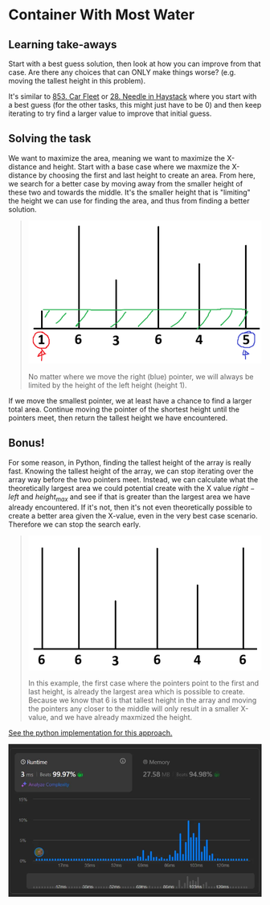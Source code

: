 # Container With Most Water

## Learning take-aways

Start with a best guess solution, then look at how you can improve from that case. Are there any choices that can ONLY make things worse? (e.g. moving the tallest height in this problem).

It's similar to [853. Car Fleet](/853.%20Car%20Fleet/) or [28. Needle in Haystack](/28.%20Needle%20in%20Haystack/) where you start with a best guess (for the other tasks, this might just have to be $0$) and then keep iterating to try find a larger value to improve that initial guess.

## Solving the task

We want to maximize the area, meaning we want to maximize the X-distance and height. Start with a base case where we maxmize the X-distance by choosing the first and last height to create an area. From here, we search for a better case by moving away from the smaller height of these two and towards the middle. It's the smaller height that is "limiting" the height we can use for finding the area, and thus from finding a better solution.

> ![Visualization of the first case.](media/image.png)
>
> No matter where we move the right (blue) pointer, we will always be limited by the height of the left height (height $1$).

If we move the smallest pointer, we at least have a chance to find a larger total area. Continue moving the pointer of the shortest height until the pointers meet, then return the tallest height we have encountered.

## Bonus!

For some reason, in Python, finding the tallest height of the array is really fast. Knowing the tallest height of the array, we can stop iterating over the array way before the two pointers meet. Instead, we can calculate what the theoretically largest area we could potential create with the X value $right - left$ and $height_{max}$ and see if that is greater than the largest area we have already encountered. If it's not, then it's not even theoretically possible to create a better area given the X-value, even in the very best case scenario. Therefore we can stop the search early.

> ![Example where the base case is already the largest area.](media/image-1.png)
>
> In this example, the first case where the pointers point to the first and last height, is already the largest area which is possible to create. Because we know that $6$ is that tallest height in the array and moving the pointers any closer to the middle will only result in a smaller X-value, and we have already maxmized the height.

[See the python implementation for this approach.](main.py)

![Leetcode run time graph.](media/image-2.png)

